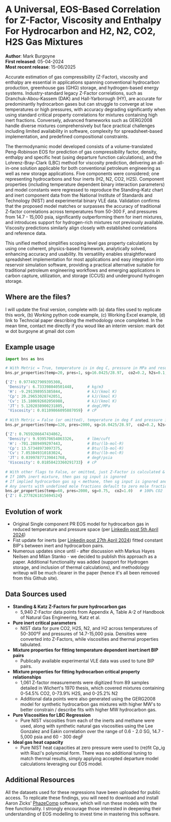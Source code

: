 # A Universal, EOS-Based Correlation for Z-Factor, Viscosity and Enthalpy For Hydrocarbon and H2, N2, CO2, H2S Gas Mixtures

**Author**: Mark Burgoyne  
**First released**: 05-04-2024  
**Most recent release**: 15-06/2025
 

Accurate estimation of gas compressibility (Z-Factor), viscosity and enthalpy are essential in applications spanning conventional hydrocarbon production, greenhouse gas (GHG) storage, and hydrogen-based energy systems. Industry-standard legacy Z-Factor correlations, such as Dranchuk-Abou-Kassem (DAK) and Hall-Yarborough (HY), are accurate for predominantly hydrocarbon gases but can struggle to converge at low temperatures or high pressures, with accuracy degrading significantly when using standard critical property correlations for mixtures containing high inert fractions. Conversely, advanced frameworks such as GERG2008 handle diverse mixtures comprehensively but face practical challenges including limited availability in software, complexity for spreadsheet-based implementation, and predefined compositional constraints.

The thermodynamic model developed consists of a volume-translated Peng-Robinson EOS for prediction of gas compressibility factor, density, enthalpy and specific heat (using departure function calculations), and the Lohrenz-Bray-Clark (LBC) method for viscosity prediction, delivering an all-in-one solution applicable for both conventional petroleum engineering as well as new storage applications. Five components were considered; one representing hydrocarbons and four inerts (H2, N2, CO2, H2S). Component properties (including temperature dependent binary interaction parameters) and model constants were regressed to reproduce the Standing-Katz chart and inert component data from the National Institute of Standards and Technology (NIST) and experimental binary VLE data. Validation confirms that the proposed model matches or surpasses the accuracy of traditional Z-factor correlations across temperatures from 50-300 F, and pressures from 14.7 - 15,000 psia, significantly outperforming them for inert mixtures, and introduces support for hydrogen-rich mixtures not previously available. Viscosity predictions similarly align closely with established correlations and reference data.

This unified method simplifies scoping level gas property calculations by using one coherent, physics-based framework, analytically solved, enhancing accuracy and usability. Its versatility enables straightforward spreadsheet implementation for most applications and easy integration into reservoir simulation software, providing a practical alternative suitable for traditional petroleum engineering workflows and emerging applications in carbon capture, utilization, and storage (CCUS) and underground hydrogen storage.

## Where are the files?
I will update the final version, complete with (a) data files used to replicate this work, (b) Working python code example, (c) Working Excel example, (d) link to Techncial paper describing the methodology once completed. In the mean time, contact me directly if you woud like an interim version: mark dot w dot burgoyne at gmail dot com

## Example usage
```python
import bns as bns

# With Metric = True, temperature is in deg C, pressure in MPa and results are also in Metric units per below comments
bns.pr_properties(temp=20, pres=1, sg=16.0425/28.97,  co2=0.2, h2s=0.1, n2=0.02, h2=0, viscosity=True, density=True, thermo=True, Metric = True)

{'Z': 0.9774927909395308,
 'Density': 6.733398040501448,      # kg/m3
 'H': -9.291398955385844,           # kJ/(kmol K)
 'Cp': 20.29653028742051,           # kJ/(kmol K)
 'Cv': 15.180692602056988,          # kJ/(kmol K)
 'JT': 5.1202038900231805,          # degC/MPa
 'Viscosity': 0.01109866095887059}  # cP
 
# With Metric = False (or omitted), temperature in deg F and pressure in psia
bns.pr_properties(temp=120, pres=2000, sg=16.0425/28.97,  co2=0.2, h2s=0.1, n2=0.02, h2=0, viscosity=True, density=True, thermo=True, Metric = False)

{'Z': 0.7659286647434862,
 'Density': 9.939570654063326,      # lbm/cuft
 'H': -701.2889499297443,           # Btu/(lb-mol·R)
 'Cp': 13.57348973097375,           # Btu/(lb-mol·R)
 'Cv': 7.053849310183024,           # Btu/(lb-mol·R)
 'JT': 0.03997877139841768,         # degF/psia
 'Viscosity': 0.01858423360291733}  # cP
 
# With other flags to False, or omitted, just Z-Factor is calculated & returned
# If 100% inert mixture, then gas sg input is ignored
# If implied hydrocarbon gas sg < methane, then sg input is ignored and hydrocarbon MW set to methane.
# Any inerts with undefined mole fractions default to zero mole fraction
bns.pr_properties(temp=60, pres=2000, sg=0.75,  co2=1.0)   # 100% CO2
{'Z': 0.2778261815694524}


```

## Evolution of work
- Original Single component PR EOS model for hydrocarbon gas in reduced temperature and pressure space (per [Linkedin post 5th April 2024](https://www.linkedin.com/pulse/z-factors-natural-gas-simple-eos-based-approach-mark-burgoyne-aazrc))
- Fist update for inerts (per [Linkedin post 27th April 2024](https://www.linkedin.com/pulse/improving-single-component-peng-robinson-z-factor-inerts-burgoyne-zfxcc)) fitted constant BIP's between inert and hydrocarbon pairs.  
- Numerous updates since until - after discussion with Markus Hayes Neilsen and Milan Stanko - we decided to publish this approach as a paper. Additional functionality was added (support for Hydrogen storage, and inclusion of thermal calculations), and methodology writeup will be much clearer in the paper (hence it's all been removed from this Github site).

## Data Sources used

- **Standing & Katz Z-Factors for pure hydrocarbon gas**
  - 5,940 Z-Factor data points from Appendix A, Table A-2 of Handbook of Natural Gas Engineering, Katz et al.  
- **Pure inert critical parameters**
  - NIST data for pure CO2, H2S, N2, and H2 across temperatures of 50-300°F and pressures of 14.7-15,000 psia. Densities were converted into Z-Factors, while viscosities and thermal properties tabulated.
- **Mixture properties for fitting temperature dependent inert:inert BIP pairs**
  - Publically available experimental VLE data was used to tune BIP pairs.
- **Mixture properties for fitting hydrocarbon critical property relationships**
  - 1,061 Z-factor measurements were digitized from 89 samples detailed in Wichert's 1970 thesis, which covered mixtures containing 0-54.5% CO2, 0-73.9% H2S, and 0-25.2% N2
  - Additional data points were also generated using the GERG2008 model for synthetic hydrocarbon gas mixtures with higher MW's to better constrain / describe fits with higher MW hydrocarbon gas.
- **Pure Viscosities for LBC Regression**
  - Pure NIST viscosities from each of the inerts and methane were used, along with synthetic natural gas viscosities using the Lee Gonzalez and Eakin correlation over the range of 0.6 - 2.0 SG, 14.7 - 5,000 psia and 60 - 300 degF
- **Ideal gas heat capacity**
  - Pure NIST heat capacities at zero pressure were used to (re)fit Cp_ig with Riazi's polynomial form. There was no additional tuning to match thermal results, simply applying accepted departure model calculations leveraging our EOS model.




## Additional Resources

All the datasets used for these regressions have been uploaded for public access. To replicate these findings, you will need to download and install Aaron Zicks' [PhazeComp](https://www.zicktech.com/phazecomp.html) software, which will run these models with the free functionality. I strongly encourage those interested in deepening their understanding of EOS modelling to invest time in mastering this software.

